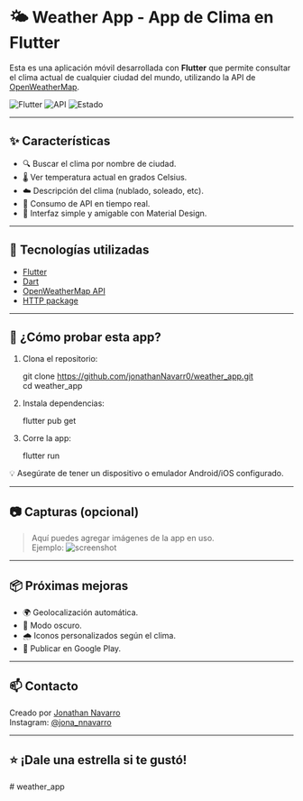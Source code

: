 # 🌤️ Weather App - App de Clima en Flutter

Esta es una aplicación móvil desarrollada con **Flutter** que permite consultar el clima actual de cualquier ciudad del mundo, utilizando la API de [OpenWeatherMap](https://openweathermap.org/).

![Flutter](https://img.shields.io/badge/Flutter-3.24.3-blue?logo=flutter)
![API](https://img.shields.io/badge/API-OpenWeatherMap-orange?logo=openweathermap)
![Estado](https://img.shields.io/badge/Estado-En%20desarrollo-yellow)

---

## ✨ Características

- 🔍 Buscar el clima por nombre de ciudad.
- 🌡️ Ver temperatura actual en grados Celsius.
- ☁️ Descripción del clima (nublado, soleado, etc).
- 🔁 Consumo de API en tiempo real.
- 📱 Interfaz simple y amigable con Material Design.

---

## 🧠 Tecnologías utilizadas

- [Flutter](https://flutter.dev/)
- [Dart](https://dart.dev/)
- [OpenWeatherMap API](https://openweathermap.org/api)
- [HTTP package](https://pub.dev/packages/http)

---

## 🧪 ¿Cómo probar esta app?

1. Clona el repositorio:

   git clone https://github.com/jonathanNavarr0/weather_app.git  
   cd weather_app

2. Instala dependencias:

   flutter pub get

3. Corre la app:

   flutter run

💡 Asegúrate de tener un dispositivo o emulador Android/iOS configurado.

---

## 📷 Capturas (opcional)

> Aquí puedes agregar imágenes de la app en uso.  
> Ejemplo: ![screenshot](screenshots/screenshot1.png)

---

## 📦 Próximas mejoras

- 🌍 Geolocalización automática.
- 🎨 Modo oscuro.
- 🌧️ Iconos personalizados según el clima.
- 📲 Publicar en Google Play.

---

## 📫 Contacto

Creado por [Jonathan Navarro](https://github.com/jonathanNavarr0)  
Instagram: [@jona_nnavarro](https://www.instagram.com/jona_nnavarro/)

---

## ⭐ ¡Dale una estrella si te gustó!
#   w e a t h e r _ a p p  
 
